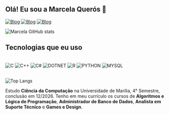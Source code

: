## Olá! Eu sou a Marcela Querós 🤝

[![Blog](https://img.shields.io/badge/LinkedIn-0077B5?style=for-the-badge&logo=linkedin&logoColor=white)](https://www.linkedin.com/in/marcelamqueros/)
[![Blog](https://img.shields.io/badge/WhatsApp-25D366?style=for-the-badge&logo=whatsapp&logoColor=white)](http://www.contate.me/14998520778)
[![Blog](https://img.shields.io/badge/linktree-39E09B?style=for-the-badge&logo=linktree&logoColor=white)](https://linktr.ee/marcelamqueros)

![Marcela GitHub stats](https://github-readme-stats.vercel.app/api?username=MarcelaMQueros&show_icons=true&theme=tokyonight)

## Tecnologias que eu uso

<div style="display: inline_block"><br/>
    <img align="center" alt="C" src="https://img.shields.io/badge/C-00599C?style=for-the-badge&logo=c&logoColor=white"/>
    <img align="center" alt="C++" src="https://img.shields.io/badge/C%2B%2B-00599C?style=for-the-badge&logo=c%2B%2B&logoColor=white"/>
    <img align="center" alt="C#" src="https://img.shields.io/badge/C%23-239120?style=for-the-badge&logo=c-sharp&logoColor=white"/>
    <img align="center" alt="DOTNET" src="https://img.shields.io/badge/.NET-5C2D91?style=for-the-badge&logo=.net&logoColor=white"/>
    <img align="center" alt="R" src="https://img.shields.io/badge/R-276DC3?style=for-the-badge&logo=r&logoColor=white"/>
    <img align="center" alt="PYTHON" src="https://img.shields.io/badge/Python-14354C?style=for-the-badge&logo=python&logoColor=white"/>
    <img align="center" alt="MYSQL" src="https://img.shields.io/badge/MySQL-00000F?style=for-the-badge&logo=mysql&logoColor=white"/>
</div><br/>

![Top Langs](https://github-readme-stats.vercel.app/api/top-langs/?username=MarcelaMQueros&layout=compact)

Estudo **Ciência da Computação** na Universidade de Marília, 4° Semestre, conclusão em 12/2026.
Tenho em meu currículo os cursos de **Algoritmos e Lógica de Programação**, **Administrador de Banco de Dados**, **Analista em Suporte Técnico** e **Games e Design**.
